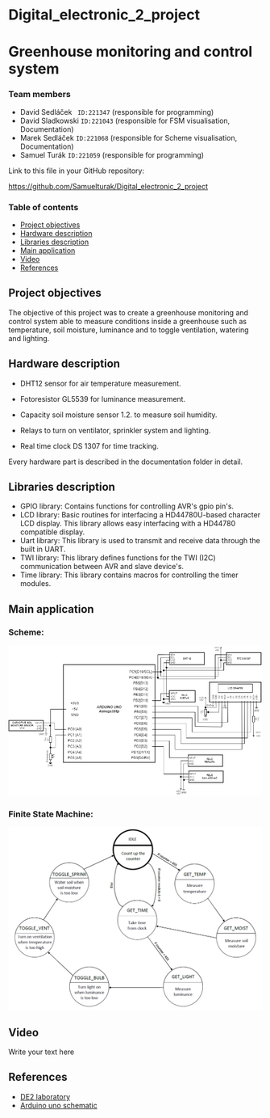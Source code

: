 # Digital_electronic_2_project


# Greenhouse monitoring and control system

### Team members

* David Sedláček ` ID:221347` (responsible for programming)
* David Sladkowski `ID:221043` (responsible for FSM visualisation, Documentation)
* Marek Sedláček `ID:221068` (responsible for Scheme visualisation, Documentation)
* Samuel Turák `ID:221059` (responsible for programming)

Link to this file in your GitHub repository:

https://github.com/Samuelturak/Digital_electronic_2_project

### Table of contents

* [Project objectives](#objectives)
* [Hardware description](#hardware)
* [Libraries description](#libs)
* [Main application](#main)
* [Video](#video)
* [References](#references)

<a name="objectives"></a>

## Project objectives

The objective of this project was to create a greenhouse monitoring and control system able to measure conditions inside a greenhouse such as temperature, soil moisture, luminance and to toggle ventilation, watering and lighting.

<a name="hardware"></a>

## Hardware description

* DHT12 sensor for air temperature measurement.

<a name="hardware"></a>

* Fotoresistor GL5539 for luminance measurement.

<a name="hardware"></a>

* Capacity soil moisture sensor 1.2. to measure soil humidity.

<a name="hardware"></a>

* Relays to turn on ventilator, sprinkler system and lighting.

<a name="hardware"></a>

* Real time clock DS 1307 for time tracking.

<a name="libs"></a>

Every hardware part is described in the documentation folder in detail. 

## Libraries description

* GPIO library: Contains functions for controlling AVR's gpio pin's.
* LCD library: Basic routines for interfacing a HD44780U-based character LCD display. This library allows easy interfacing with a HD44780 compatible display.
* Uart library: This library is used to transmit and receive data through the built in UART.
* TWI library: This library defines functions for the TWI (I2C) communication between AVR and slave device's.
* Time library: This library contains macros for controlling the timer modules.

<a name="main"></a>

## Main application

### Scheme:

![your figure](Images/schéma.png)

### Finite State Machine:

![your figure](Images/state_machine.PNG)

<a name="video"></a>

## Video

Write your text here

<a name="references"></a>

## References

* [DE2 laboratory](https://github.com/tomas-fryza/Digital-electronics-2/tree/master/Labs)
* [Arduino uno schematic](https://github.com/tomas-fryza/Digital-electronics-2/blob/master/Docs/arduino_shield.pdf)
